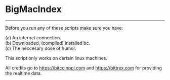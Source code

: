 # BigMacIndex
-------------
Before you run any of these scripts make sure you have:

(a) An internet connection.  
(b) Downloaded, (compiled) installed bc.  
(c) The neccesary dose of humor.  

This script only works on certain linux machines.

All credits go to https://bitcoinppi.com and https://bittrex.com for providing the realtime data.
